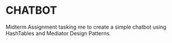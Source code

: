 # CHATBOT
Midterm Assignment tasking me to create a simple chatbot using HashTables and Mediator Design Patterns.
